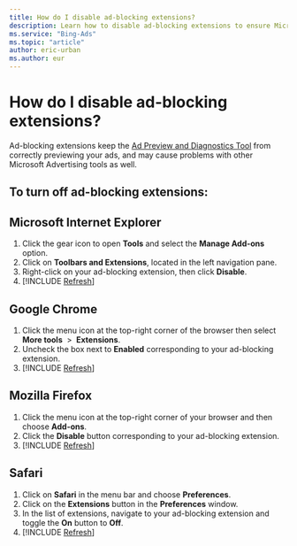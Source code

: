 ```yaml
---
title: How do I disable ad-blocking extensions?
description: Learn how to disable ad-blocking extensions to ensure Microsoft Advertising  tools work correctly.
ms.service: "Bing-Ads"
ms.topic: "article"
author: eric-urban
ms.author: eur
---
```


# How do I disable ad-blocking extensions?

Ad-blocking extensions keep the [Ad Preview and Diagnostics Tool](./hlp_BA_PROC_UsingAdPreviewTool.md) from correctly previewing your ads, and may cause problems with other Microsoft Advertising  tools as well.

## To turn off ad-blocking extensions:

## Microsoft Internet Explorer
1. Click the gear icon to open **Tools** and select the **Manage Add-ons** option.
1. Click on **Toolbars and Extensions**, located in the left navigation pane.
1. Right-click on your ad-blocking extension, then click **Disable**.
1. [!INCLUDE [Refresh](./includes/Refresh.md)]

## Google Chrome
1. Click the menu icon at the top-right corner of the browser then select **More tools** &nbsp;&gt;&nbsp; **Extensions**.
1. Uncheck the box next to **Enabled** corresponding to your ad-blocking extension.
1. [!INCLUDE [Refresh](./includes/Refresh.md)]

## Mozilla Firefox
1. Click the menu icon at the top-right corner of your browser and then choose **Add-ons**.
1. Click the **Disable** button corresponding to your ad-blocking extension.
1. [!INCLUDE [Refresh](./includes/Refresh.md)]

## Safari
1. Click on **Safari** in the menu bar and choose **Preferences**.
1. Click on the **Extensions** button in the **Preferences** window.
1. In the list of extensions, navigate to your ad-blocking extension and toggle the **On** button to **Off**.
1. [!INCLUDE [Refresh](./includes/Refresh.md)]


